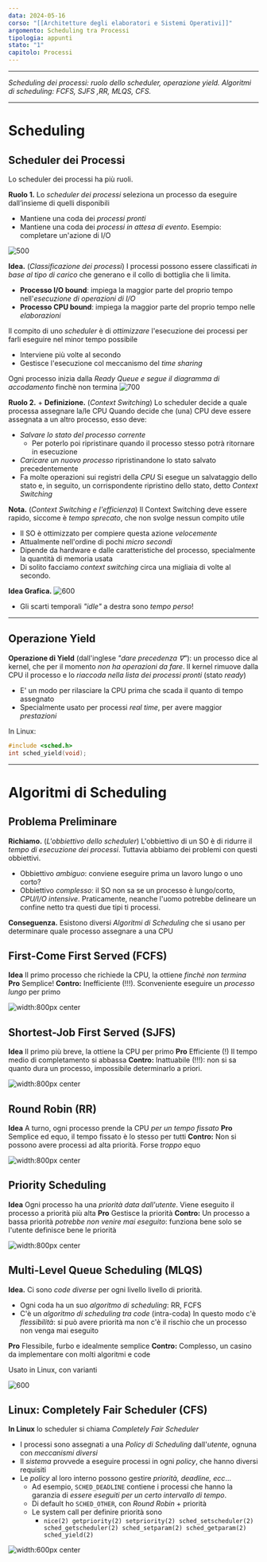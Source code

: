 ```yaml
---
data: 2024-05-16
corso: "[[Architetture degli elaboratori e Sistemi Operativi]]"
argomento: Scheduling tra Processi
tipologia: appunti
stato: "1"
capitolo: Processi
---
```

- - -
*Scheduling dei processi: ruolo dello scheduler, operazione yield. Algoritmi di scheduling: FCFS, SJFS ,RR, MLQS, CFS.*
- - -
# Scheduling
## Scheduler dei Processi
Lo scheduler dei processi ha più ruoli.

**Ruolo 1.**
Lo *scheduler dei processi* seleziona un processo da eseguire dall’insieme di quelli disponibili
- Mantiene una coda dei *processi pronti*
- Mantiene una coda dei *processi in attesa di evento*. Esempio: completare un'azione di I/O

![500](images/process-queue.png)

**Idea.** (*Classificazione dei processi*)
I processi possono essere classificati *in base al tipo di carico* che generano e il collo di bottiglia che li limita.
- **Processo I/O bound**: impiega la maggior parte del proprio tempo nell'*esecuzione di operazioni di I/O*
- **Processo CPU bound**: impiega la maggior parte del proprio tempo nelle *elaborazioni*

Il compito di uno *scheduler* è di *ottimizzare* l'esecuzione dei processi per farli eseguire nel minor tempo possibile
- Interviene più volte al secondo
- Gestisce l'esecuzione col meccanismo del *time sharing*

Ogni processo inizia dalla *Ready Queue e segue il diagramma di accodamento* finchè non termina
![700](images/scheduling.png)

**Ruolo 2.** + **Definizione.** (*Context Switching*)
Lo scheduler decide a quale processa assegnare la/le CPU
Quando decide che (una) CPU deve essere assegnata a un altro processo, esso deve:
- *Salvare lo stato del processo corrente*
	- Per poterlo poi ripristinare quando il processo stesso potrà ritornare in esecuzione
- *Caricare un nuovo processo* ripristinandone lo stato salvato precedentemente
- Fa molte operazioni sui registri della *CPU*
Si esegue un salvataggio dello stato e, in seguito, un corrispondente ripristino dello stato, detto *Context Switching*

**Nota.** (*Context Switching e l'efficienza*)
Il Context Switching deve essere rapido, siccome è *tempo sprecato*, che non svolge nessun compito utile
- Il SO è ottimizzato per compiere questa azione *velocemente*
- Attualmente nell'ordine di pochi *micro secondi*
- Dipende da hardware e dalle caratteristiche del processo, specialmente la quantità di memoria usata
- Di solito facciamo *context switching* circa una migliaia di volte al secondo. 

**Idea Grafica.**
![600](images/context-switching.png)
- Gli scarti temporali *"idle"* a destra sono *tempo perso*!

---
## Operazione Yield
**Operazione di Yield** (dall'inglese *"dare precedenza $\nabla$"*): un processo dice al kernel, che per il momento *non ha operazioni da fare*.
Il kernel rimuove dalla CPU il processo e lo *riaccoda nella lista dei processi pronti* (stato *ready*)
- E' un modo per rilasciare la CPU prima che scada il quanto di tempo assegnato
- Specialmente usato per processi *real time*, per avere maggior *prestazioni*

In Linux:
```c
#include <sched.h>
int sched_yield(void);
```

---
# Algoritmi di Scheduling
## Problema Preliminare
**Richiamo.** (*L'obbiettivo dello scheduler*)
L'obbiettivo di un SO è di ridurre il *tempo di esecuzione dei processi*. Tuttavia abbiamo dei problemi con questi obbiettivi.
- Obbiettivo *ambiguo*: conviene eseguire prima un lavoro lungo o uno corto?
- Obbiettivo *complesso*: il SO non sa se un processo è lungo/corto, *CPU/I/O intensive*. Praticamente, neanche l'uomo potrebbe delineare un confine netto tra questi due tipi ti processi.

**Conseguenza.**
Esistono diversi *Algoritmi di Scheduling* che si usano per determinare quale processo assegnare a una CPU

## First-Come First Served (FCFS)
**Idea** Il primo processo che richiede la CPU, la ottiene *finchè non termina*
**Pro** Semplice!
**Contro:** Inefficiente (!!!). Sconveniente eseguire un *processo lungo* per primo

![width:800px center ](images/fcfs.png)

## Shortest-Job First Served (SJFS)
**Idea** Il primo più breve, la ottiene la CPU per primo
**Pro** Efficiente (!) Il tempo medio di completamento si abbassa
**Contro:** Inattuabile (!!!): non si sa quanto dura un processo, impossibile determinarlo a priori.

![width:800px center ](images/sjfs.png)

## Round Robin (RR)
**Idea** A turno, ogni processo prende la CPU *per un tempo fissato*
**Pro** Semplice ed equo, il tempo fissato è lo stesso per tutti
**Contro:** Non si possono avere processi ad alta priorità. Forse *troppo* equo

![width:800px center ](images/rr.png)


## Priority Scheduling
**Idea** Ogni processo ha una *priorità data dall'utente*. Viene eseguito il processo a priorità più alta
**Pro** Gestisce la priorità
**Contro:** Un processo a bassa priorità *potrebbe non venire mai eseguito*: funziona bene solo se l'utente definisce bene le priorità

![width:800px center ](images/ps.png)

## Multi-Level Queue Scheduling (MLQS)
**Idea.** Ci sono *code diverse* per ogni livello livello di priorità.
- Ogni coda ha un suo *algoritmo di scheduling*: RR, FCFS
- C'è un *algoritmo di scheduling tra code* (intra-coda)
In questo modo c'è *flessibilità*: si può avere priorità ma non c'è il rischio che un processo non venga mai eseguito 

**Pro** Flessibile, furbo e idealmente semplice
**Contro:** Complesso, un casino da implementare con molti algoritmi e code

Usato in Linux, con varianti

![600](images/mqs.png)

## Linux: Completely Fair Scheduler (CFS)
**In Linux** lo scheduler si chiama *Completely Fair Scheduler*
- I processi sono assegnati a una *Policy di Scheduling* dall'*utente*, ognuna con *meccanismi diversi*
- Il *sistema* provvede a eseguire processi in ogni *policy*, che hanno diversi requisiti
- Le *policy* al loro interno possono gestire *priorità, deadline, ecc*...
	- Ad esempio, `SCHED_DEADLINE` contiene i processi che hanno la garanzia di *essere eseguiti per un certo intervallo di tempo*.
	- Di default ho `SCHED_OTHER`, con *Round Robin* + priorità
	- Le system call per definire priorità sono
		- `nice(2) getpriority(2) setpriority(2) sched_setscheduler(2) sched_getscheduler(2) sched_setparam(2) sched_getparam(2) sched_yield(2)`

![width:600px center ](images/cfs.png)

